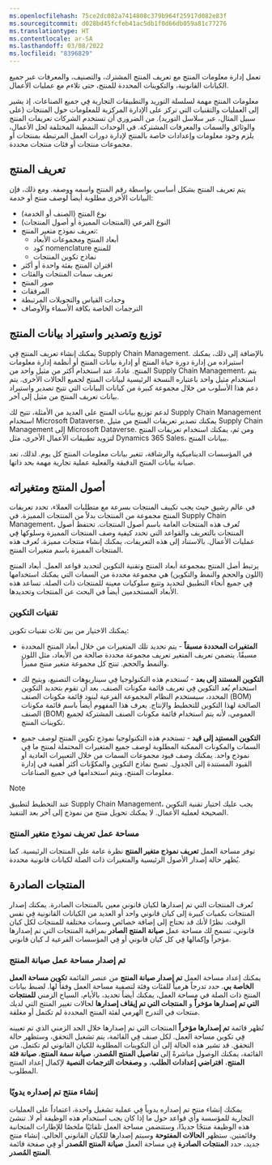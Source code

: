 ```yaml
---
ms.openlocfilehash: 75ce2dc082a7414808c379b964f25917d082e83f
ms.sourcegitcommit: d028bd45fcfeb41ac5db1f0d66db059a81c77276
ms.translationtype: HT
ms.contentlocale: ar-SA
ms.lasthandoff: 03/08/2022
ms.locfileid: "8396829"
---
```

تعمل إدارة معلومات المنتج مع تعريف المنتج المشترك، والتصنيف، والمعرفات عبر جميع الكيانات القانونية، والتكوينات المحددة للمنتج، حتى تلاءم مع عمليات الأعمال.

معلومات المنتج مهمة لسلسلة التوريد والتطبيقات التجارية فِي جميع الصناعات. إذ يشير إلى العمليات والتقنيات التي تركز على الإدارة المركزية للمعلومات حول المنتجات (على سبيل المثال، عبر سلاسل التوريد). من الضروري أن تستخدم الشركات تعريفات المنتج والوثائق والسمات والمعرفات المشتركة. في الوحدات النمطية المختلفة لحل الأعمال، يلزم وجود معلومات وإعدادات خاصة بالمنتج لإدارة دورات العمل المرتبطة بمنتجات أو مجموعات منتجات أو فئات منتجات محددة.

## <a name="product-definition"></a>تعريف المنتج
يتم تعريف المنتج بشكل أساسي بواسطة رقم المنتج واسمه ووصفه. ومع ذلك، فإن البيانات الأخرى مطلوبة أيضاً لوصف منتج أو خدمة:

- نوع المنتج (الصنف أو الخدمة)
- النوع الفرعي (المنتجات المميزة أو أصول المنتجات)
- تعريف نموذج متغير المنتج:
    - أبعاد المنتج ومجموعات الأبعاد
    - كود nomenclature للمنتج
    - نماذج تكوين المنتجات
- اقتران المنتج بفئة واحدة أو أكثر
- تعريف سمات المنتجات والفئات
- صور المنتج
- المرفقات‬
- وحدات القياس والتحويلات المرتبطة
- الترجمات الخاصة بكافة الأسماء والأوصاف

## <a name="distribution-export-and-import-of-product-data"></a>توزيع وتصدير واستيراد بيانات المنتج
يمكنك إنشاء تعريف المنتج فِي Supply Chain Management. بالإضافة إلى ذلك، يمكنك استيراده من إدارة دورة حياة المنتج أو إدارة بيانات المنتج أو أنظمة إدارة معلومات المنتج. عادةً، عند استخدام أكثر من مثيل واحد من Supply Chain Management، يتم استخدام مثيل واحد باعتباره النسخة الرئيسية لبيانات المنتج لجميع الحالات الأخرى. يتم دعم هذا الأسلوب من خلال مجموعة كبيرة من كيانات البيانات التي تتيح تصدير واستيراد بيانات تعريف المنتج من مثيل إلى آخر.

لدعم توزيع بيانات المنتج على العديد من الأمثلة، تتيح لك Supply Chain Management استخدام Microsoft Dataverse. يمكنك تصدير تعريفات المنتج من مثيل Supply Chain Management إلى Microsoft Dataverse. ومن ثم، يمكنك استخدام تعريفات المنتج لتزويد تطبيقات الأعمال الأخرى، مثل Dynamics 365 Sales، ببيانات المنتج.

في المؤسسات الديناميكية والرشاقة، تتغير بيانات معلومات المنتج كل يوم. لذلك، تعد صيانة بيانات المنتج الدقيقة والفعلية عملية تجارية مهمة بحد ذاتها.

## <a name="product-masters-and-product-variants"></a>أصول المنتج ومتغيراته
في عالم رشيق حيث يجب تكييف المنتجات بسرعة مع متطلبات العملاء، تحدد تعريفات المنتج مجموعة من المنتجات بدلاً من المنتجات المميزة. في Supply Chain Management، تُعرف هذه المنتجات العامة باسم أصول المنتجات. تحتفظ أصول المنتجات بالتعريف والقواعد التي تحدد كيفية وصف المنتجات المميزة وسلوكها فِي عمليات الأعمال. بالاستناد إلى هذه التعريفات، يمكنك إنشاء منتجات مميزة. تُعرف هذه المنتجات المميزة باسم متغيرات المنتج.

يرتبط أصل المنتج بمجموعة أبعاد المنتج وتقنية التكوين لتحديد قواعد العمل. أبعاد المنتج (اللون والحجم والنمط والتكوين) هي مجموعة محددة من السمات التي يمكنك استخدامها فِي جميع أنحاء التطبيق لتحديد وتتبع سلوكيات معينة للمنتجات ذات الصلة. تساعد هذه الأبعاد المستخدمين أيضاً في البحث عن المنتجات وتحديدها.

### <a name="configuration-technologies"></a>تقنيات التكوين
يمكنك الاختيار من بين ثلاث تقنيات تكوين:

- **المتغيرات المحددة مسبقاً** - يتم تحديد تلك المتغيرات من خلال أبعاد المنتج المحددة مسبقًا. يتضمن تعريف المتغير تعريف مجموعة محددة صالحة من الأبعاد، مثل اللون والنمط والحجم. تنتج كل مجموعة متغير منتج مميزاً.

- **التكوين المستند إلى بعد** - تُستخدم هذه التكنولوجيا فِي سيناريوهات التصنيع، ويتيح لك استخدام بُعد التكوين فِي تعريف قائمة مكونات الصنف. بعد أن تقوم بتحديد التكوين المحدد، سيستخدم النظام المجموعة الفرعية لبنود قائمة مكونات الصنف (BOM) الصالحة لهذا التكوين للتخطيط والإنتاج. يعرف هذا المفهوم أيضاً باسم قائمة مكونات الصنف (BOM) العمومي، لأنه يتم استخدام قائمة مكونات الصنف المشتركة لجميع تكوينات المنتج.

- **التكوين المستنِد إلى قيد** - تستخدم هذه التكنولوجيا نموذج تكوين المنتج لوصف جميع السمات والمكونات الممكنة المطلوبة لوصف جميع المتغيرات المحتملة لمنتج ما فِي نموذج واحد. يمكنك وصف قيود مجموعات السمات من خلال التعبيرات العادية أو القيود المستندة إلى الجدول. تصبح نماذج التكوين والمكوِّنات أكثر أهمية في إدارة معلومات المنتج، ويتم استخدامها في جميع الصناعات.

> [!NOTE]
> عند التخطيط لتطبيق Supply Chain Management، يجب عليك اختيار تقنية التكوين الصحيحة لعملية الأعمال. لا يمكنك تحويل منتج من نموذج إلى آخر بعد التنفيذ.

### <a name="product-variant-model-definition-workspace"></a>مساحة عمل تعريف نموذج متغير المنتج
توفر مساحة العمل **تعريف نموذج متغير المنتج** نظرة عامة على المنتجات الرئيسية. كما يُظهر حالة إصدار الأصول الرئيسية والمتغيرات ذات الصلة لكيانات قانونية محددة.

## <a name="released-products"></a>المنتجات الصادرة
تُعرف المنتجات التي تم إصدارها لكيان قانوني معين بالمنتجات الصادرة. يمكنك إصدار المنتجات بكميات كبيرة إلى كيان قانوني واحد أو العديد من الكيانات القانونية فِي نفس الوقت. نظرًا لأنك قد تحتاج إلى إضافة خصائص وسمات مختلفة للمنتجات لكل كيان قانوني، تسمح لك مساحة عمل **صيانة المنتج الصادر** بمراقبة المنتجات التي تم إصدارها مؤخراً وإكمالها فِي كل كيان قانوني أو فِي المؤسسات الفرعية لـ كيان قانوني.

### <a name="released-product-maintenance-workspace"></a>تم إصدار مساحة عمل صيانة المنتج

يمكنك إعداد مساحة العمل **تم إصدار صيانة المنتج** من عنصر القائمة **تكوين مساحة العمل الخاصة بي**. حدد تدرجاً هرمياً للفئات وفئة لتصفية مساحة العمل وفقاً لها. لضبط بيانات المنتج ذات الصلة في مساحة العمل، يمكنك أيضاً تحديد، بالأيام، السياج الزمني **للمنتجات التي تم إصدارها مؤخراً** و **المنتجات التي تم إيقاف إصدارها** لحالات تغيير المنتج التي لديك منتجات في التدرج الهرمي لفئة المنتج المحددة لم تكتمل أو مغلقة. 

تُظهر قائمة **تم إصدارها مؤخراً** المنتجات التي تم إصدارها خلال الحد الزمني الذي تم تعيينه فِي تكوين مساحة العمل. لكل صنف فِي القائمة، يتم تشغيل التحقق، وستظهر حالة التحقق. قد تشير هذه الحالة إلى أن التكوينات المطلوبة للكيان القانوني لم تكتمل. من القائمة، يمكنك الوصول مباشرةً إلى **تفاصيل المنتج المُصدر**، **صيانة سمة المنتج**، **صيانة فئة المنتج**، **افتراضي إعدادات الطلب**، و **وصفحات الترجمات النصية** لإكمال إعداد المنتج المطلوب.

### <a name="create-a-new-released-product-manually"></a>إنشاء منتج تم إصداره يدويًا
يمكنك إنشاء منتج تم إصداره يدوياً فِي عملية تشغيل واحدة، اعتماداً على العمليات التجارية للمؤسسة وأي قواعد حول ما إذا كان يجب استخدام هذه الوظيفة أم لا. تنشئ هذه الوظيفة منتجًا جديدًا، وستتضمن مساحة العمل تلقائيًا ملخصًا للإطارات المتجانبة وقائمتين. ستظهر **الحالات المفتوحة** وسيتم إصدارها للكيان القانوني الحالي. إنشاء منتج جديد، حدد **المنتجات الصادرة** فِي مساحة العمل **صيانة المنتج المُصدر** أو فِي صفحة قائمة **المنتج المُصدر**.
